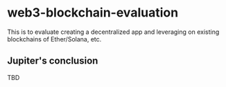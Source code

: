# web3-blockchain-evaluation

This is to evaluate creating a decentralized app and leveraging on existing blockchains of Ether/Solana, etc.

## Jupiter's conclusion

TBD
